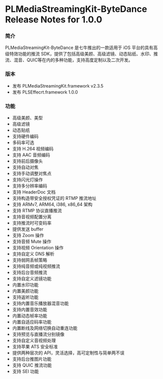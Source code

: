 # PLMediaStreamingKit-ByteDance Release Notes for 1.0.0

### 简介
PLMediaStreamingKit-ByteDance 是七牛推出的一款适用于 iOS 平台的具有高级特效功能的推流 SDK，提供了包括高级美颜、高级滤镜、动态贴纸、水印、推流、混音、QUIC等在内的多种功能，支持高度定制以及二次开发。

### 版本
- 发布 PLMediaStreamingKit.framework v2.3.5
- 发布 PLSEffecrt.framework 1.0.0

### 功能
- 高级美颜、美型
- 高级滤镜
- 动态贴纸
- 支持硬件编码
- 多码率可选
- 支持 H.264 视频编码
- 支持 AAC 音频编码
- 支持前后摄像头
- 支持自动对焦
- 支持手动调整对焦点
- 支持闪光灯操作
- 支持多分辨率编码
- 支持 HeaderDoc 文档
- 支持构造带安全授权凭证的 RTMP 推流地址
- 支持 ARMv7, ARM64, i386, x86_64 架构
- 支持 RTMP 协议直播推流
- 支持音视频配置分离
- 支持推流时可变码率
- 提供发送 buffer
- 支持 Zoom 操作
- 支持音频 Mute 操作
- 支持视频 Orientation 操作
- 支持自定义 DNS 解析
- 支持弱网丢帧策略
- 支持纯音频或纯视频推流
- 支持后台音频推流
- 支持自定义滤镜功能
- 内置水印功能
- 内置美颜功能
- 支持返听功能
- 支持内置音乐播放器混音功能
- 支持内置音效功能
- 内置动态帧率功能
- 内置自适应码率功能
- 内置断线及网络切换自动重连功能
- 支持预览与直播流分别镜像
- 支持自定义音视频处理
- 支持苹果 ATS 安全标准
- 提供两种层次的 API，灵活选择，高可定制性与简单两不误
- 支持后台推图片功能
- 支持 QUIC 推流功能
- 支持 SEI 功能
